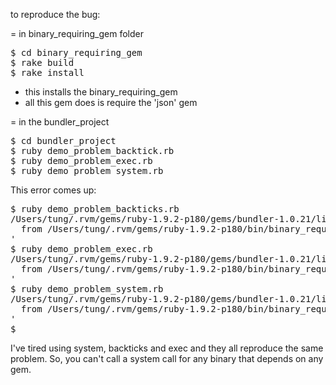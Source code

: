to reproduce the bug:

= in binary_requiring_gem folder

<pre>
$ cd binary_requiring_gem
$ rake build
$ rake install
</pre>

* this installs the binary_requiring_gem 
* all this gem does is require the 'json' gem

= in the bundler_project

<pre>
$ cd bundler_project
$ ruby demo_problem_backtick.rb
$ ruby demo_problem_exec.rb
$ ruby demo_problem_system.rb
</pre>

This error comes up:

<pre>
$ ruby demo_problem_backticks.rb 
/Users/tung/.rvm/gems/ruby-1.9.2-p180/gems/bundler-1.0.21/lib/bundler/rubygems_integration.rb:143:in `block in replace_gem': binary_requiring_gem is not part of the bundle. Add it to Gemfile. (Gem::LoadError)
  from /Users/tung/.rvm/gems/ruby-1.9.2-p180/bin/binary_requiring_gem:18:in `<main>'
$ ruby demo_problem_exec.rb 
/Users/tung/.rvm/gems/ruby-1.9.2-p180/gems/bundler-1.0.21/lib/bundler/rubygems_integration.rb:143:in `block in replace_gem': binary_requiring_gem is not part of the bundle. Add it to Gemfile. (Gem::LoadError)
  from /Users/tung/.rvm/gems/ruby-1.9.2-p180/bin/binary_requiring_gem:18:in `<main>'
$ ruby demo_problem_system.rb 
/Users/tung/.rvm/gems/ruby-1.9.2-p180/gems/bundler-1.0.21/lib/bundler/rubygems_integration.rb:143:in `block in replace_gem': binary_requiring_gem is not part of the bundle. Add it to Gemfile. (Gem::LoadError)
  from /Users/tung/.rvm/gems/ruby-1.9.2-p180/bin/binary_requiring_gem:18:in `<main>'
$ 
</pre>

I've tired using system, backticks and exec and they all reproduce the same problem.  So, you can't call a system call for any binary that depends on any gem.  
